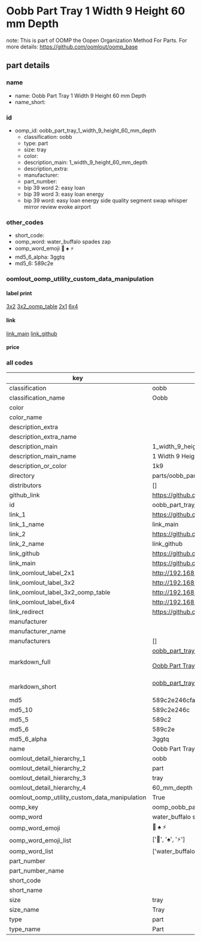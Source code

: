 # Oobb Part Tray 1 Width 9 Height 60 mm Depth  

note: This is part of OOMP the Oopen Organization Method For Parts. For more details: https://github.com/oomlout/oomp_base

##  part details
  







### name
* name: Oobb Part Tray 1 Width 9 Height 60 mm Depth
* name_short: 
### id
* oomp_id: oobb_part_tray_1_width_9_height_60_mm_depth
  * classification: oobb
  * type: part
  * size: tray
  * color: 
  * description_main: 1_width_9_height_60_mm_depth
  * description_extra: 
  * manufacturer: 
  * part_number: 
  * bip 39 word 2: easy loan
  * bip 39 word 3: easy loan energy
  * bip 39 word: easy loan energy side quality segment swap whisper mirror review evoke airport

### other_codes
* short_code: 
* oomp_word: water_buffalo spades zap
* oomp_word_emoji :water_buffalo: :spades: :zap:
* md5_6_alpha: 3ggtq
* md5_6: 589c2e






### oomlout_oomp_utility_custom_data_manipulation
#### label print
[3x2](http://192.168.1.245:1112/?label=oomp%203ggtq)
[3x2_oomp_table](http://192.168.1.108:1112/?label=oomp%203ggtq)
[2x1](http://192.168.1.242:1112/?label=oomp%203ggtq)
[6x4](http://192.168.1.55:1112/?label=oomp%203ggtq)    

#### link

[link_main](https://github.com/oomlout/oomlout_oomp_version_1_messy/tree/main/parts/oobb_part_tray_1_width_9_height_60_mm_depth) [link_github](https://github.com/oomlout/oomlout_oomp_version_1_messy/tree/main/parts/oobb_part_tray_1_width_9_height_60_mm_depth)                             

#### price







### all codes 
| key | value |  
| --- | --- |  
| classification | oobb |  
| classification_name | Oobb |  
| color |  |  
| color_name |  |  
| description_extra |  |  
| description_extra_name |  |  
| description_main | 1_width_9_height_60_mm_depth |  
| description_main_name | 1 Width 9 Height 60 mm Depth |  
| description_or_color | 1k9 |  
| directory | parts/oobb_part_tray_1_width_9_height_60_mm_depth |  
| distributors | [] |  
| github_link | https://github.com/oomlout/oomlout_oomp_part_src/tree/main/parts/oobb_part_tray_1_width_9_height_60_mm_depth |  
| id | oobb_part_tray_1_width_9_height_60_mm_depth |  
| link_1 | https://github.com/oomlout/oomlout_oomp_version_1_messy/tree/main/parts/oobb_part_tray_1_width_9_height_60_mm_depth |  
| link_1_name | link_main |  
| link_2 | https://github.com/oomlout/oomlout_oomp_version_1_messy/tree/main/parts/oobb_part_tray_1_width_9_height_60_mm_depth |  
| link_2_name | link_github |  
| link_github | https://github.com/oomlout/oomlout_oomp_version_1_messy/tree/main/parts/oobb_part_tray_1_width_9_height_60_mm_depth |  
| link_main | https://github.com/oomlout/oomlout_oomp_version_1_messy/tree/main/parts/oobb_part_tray_1_width_9_height_60_mm_depth |  
| link_oomlout_label_2x1 | http://192.168.1.242:1112/?label=oomp%203ggtq |  
| link_oomlout_label_3x2 | http://192.168.1.245:1112/?label=oomp%203ggtq |  
| link_oomlout_label_3x2_oomp_table | http://192.168.1.108:1112/?label=oomp%203ggtq |  
| link_oomlout_label_6x4 | http://192.168.1.55:1112/?label=oomp%203ggtq |  
| link_redirect | https://github.com/oomlout/oomlout_oomp_version_1_messy/tree/main/parts/oobb_part_tray_1_width_9_height_60_mm_depth |  
| manufacturer |  |  
| manufacturer_name |  |  
| manufacturers | [] |  
| markdown_full | [oobb_part_tray_1_width_9_height_60_mm_depth](none)<br>[](none)<br>[Oobb Part Tray 1 Width 9 Height 60 Mm Depth](none)<br><br> |  
| markdown_short | [oobb_part_tray_1_width_9_height_60_mm_depth](none)<br><br> |  
| md5 | 589c2e246cfa9b6b0cd79c7e9420c22e |  
| md5_10 | 589c2e246c |  
| md5_5 | 589c2 |  
| md5_6 | 589c2e |  
| md5_6_alpha | 3ggtq |  
| name | Oobb Part Tray 1 Width 9 Height 60 mm Depth |  
| oomlout_detail_hierarchy_1 | oobb |  
| oomlout_detail_hierarchy_2 | part |  
| oomlout_detail_hierarchy_3 | tray |  
| oomlout_detail_hierarchy_4 | 60_mm_depth |  
| oomlout_oomp_utility_custom_data_manipulation | True |  
| oomp_key | oomp_oobb_part_tray_1_width_9_height_60_mm_depth |  
| oomp_word | water_buffalo spades zap |  
| oomp_word_emoji | :water_buffalo: :spades: :zap: |  
| oomp_word_emoji_list | [':water_buffalo:', ':spades:', ':zap:'] |  
| oomp_word_list | ['water_buffalo', 'spades', 'zap'] |  
| part_number |  |  
| part_number_name |  |  
| short_code |  |  
| short_name |  |  
| size | tray |  
| size_name | Tray |  
| type | part |  
| type_name | Part |  
